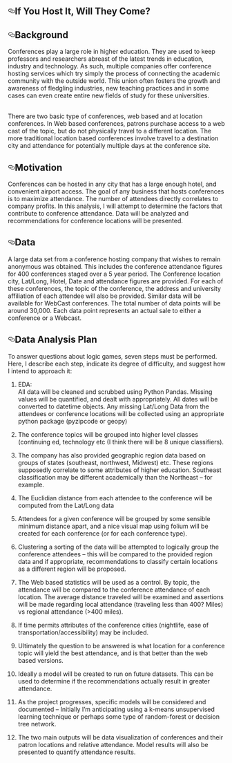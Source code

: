 <html>
  <div id="readme" class="readme blob instapaper_body">
    <article class="markdown-body entry-content" itemprop="text"><h1><a id="user-content-if-you-host-it-will-they-come" class="anchor" href="#if-you-host-it-will-they-come" aria-hidden="true"><svg aria-hidden="true" class="octicon octicon-link" height="16" version="1.1" viewBox="0 0 16 16" width="16"><path fill-rule="evenodd" d="M4 9h1v1H4c-1.5 0-3-1.69-3-3.5S2.55 3 4 3h4c1.45 0 3 1.69 3 3.5 0 1.41-.91 2.72-2 3.25V8.59c.58-.45 1-1.27 1-2.09C10 5.22 8.98 4 8 4H4c-.98 0-2 1.22-2 2.5S3 9 4 9zm9-3h-1v1h1c1 0 2 1.22 2 2.5S13.98 12 13 12H9c-.98 0-2-1.22-2-2.5 0-.83.42-1.64 1-2.09V6.25c-1.09.53-2 1.84-2 3.25C6 11.31 7.55 13 9 13h4c1.45 0 3-1.69 3-3.5S14.5 6 13 6z"></path></svg></a><strong>If You Host It, Will They Come?</strong></h1>
<h2><a id="user-content-objective" class="anchor" href="#objective" aria-hidden="true"><svg aria-hidden="true" class="octicon octicon-link" height="16" version="1.1" viewBox="0 0 16 16" width="16"><path fill-rule="evenodd" d="M4 9h1v1H4c-1.5 0-3-1.69-3-3.5S2.55 3 4 3h4c1.45 0 3 1.69 3 3.5 0 1.41-.91 2.72-2 3.25V8.59c.58-.45 1-1.27 1-2.09C10 5.22 8.98 4 8 4H4c-.98 0-2 1.22-2 2.5S3 9 4 9zm9-3h-1v1h1c1 0 2 1.22 2 2.5S13.98 12 13 12H9c-.98 0-2-1.22-2-2.5 0-.83.42-1.64 1-2.09V6.25c-1.09.53-2 1.84-2 3.25C6 11.31 7.55 13 9 13h4c1.45 0 3-1.69 3-3.5S14.5 6 13 6z"></path></svg></a>Background</h2>
<p>	Conferences play a large role in higher education.  They are used to keep professors and researchers abreast of the latest trends in education, industry and technology.  As such, multiple companies offer conference hosting services which try simply the process of connecting the academic community with the outside world.  This union often fosters the growth and awareness of fledgling industries, new teaching practices and in some cases can even create entire new fields of study for these universities.<br><br></p>
<p>There are two basic type of conferences, web based and at location conferences.  In Web based conferences, patrons purchase access to a web cast of the topic, but do not physically travel to a different location.  The more traditional location based conferences involve travel to a destination city and attendance for potentially multiple days at the conference site.</p>
<h2><a id="user-content-motivation" class="anchor" href="#motivation" aria-hidden="true"><svg aria-hidden="true" class="octicon octicon-link" height="16" version="1.1" viewBox="0 0 16 16" width="16"><path fill-rule="evenodd" d="M4 9h1v1H4c-1.5 0-3-1.69-3-3.5S2.55 3 4 3h4c1.45 0 3 1.69 3 3.5 0 1.41-.91 2.72-2 3.25V8.59c.58-.45 1-1.27 1-2.09C10 5.22 8.98 4 8 4H4c-.98 0-2 1.22-2 2.5S3 9 4 9zm9-3h-1v1h1c1 0 2 1.22 2 2.5S13.98 12 13 12H9c-.98 0-2-1.22-2-2.5 0-.83.42-1.64 1-2.09V6.25c-1.09.53-2 1.84-2 3.25C6 11.31 7.55 13 9 13h4c1.45 0 3-1.69 3-3.5S14.5 6 13 6z"></path></svg></a>Motivation</h2>
<p>Conferences can be hosted in any city that has a large enough hotel, and convenient airport access.  The goal of any business that hosts conferences is to maximize attendance. The number of attendees directly correlates to company profits.
In this analysis, I will attempt to determine the factors that contribute to conference attendance.  Data will be analyzed and recommendations for conference locations will be presented.</p>
<h2><a id="user-content-data" class="anchor" href="#data" aria-hidden="true"><svg aria-hidden="true" class="octicon octicon-link" height="16" version="1.1" viewBox="0 0 16 16" width="16"><path fill-rule="evenodd" d="M4 9h1v1H4c-1.5 0-3-1.69-3-3.5S2.55 3 4 3h4c1.45 0 3 1.69 3 3.5 0 1.41-.91 2.72-2 3.25V8.59c.58-.45 1-1.27 1-2.09C10 5.22 8.98 4 8 4H4c-.98 0-2 1.22-2 2.5S3 9 4 9zm9-3h-1v1h1c1 0 2 1.22 2 2.5S13.98 12 13 12H9c-.98 0-2-1.22-2-2.5 0-.83.42-1.64 1-2.09V6.25c-1.09.53-2 1.84-2 3.25C6 11.31 7.55 13 9 13h4c1.45 0 3-1.69 3-3.5S14.5 6 13 6z"></path></svg></a>Data</h2>
<p>	A large data set from a conference hosting company that wishes to remain anonymous was obtained.  This includes the conference attendance figures for 400 conferences staged over a 5 year period.  The Conference location city, Lat/Long, Hotel, Date and attendance figures are provided.  For each of these conferences, the topic of the conference, the address and university affiliation of each attendee will also be provided.   Similar data will be available for WebCast conferences.   The total number of data points will be around 30,000.   Each data point represents an actual sale to either a conference or a Webcast.</p>

<h2><a id="user-content-steps-of-the-challenge" class="anchor" href="#steps-of-the-challenge" aria-hidden="true"><svg aria-hidden="true" class="octicon octicon-link" height="16" version="1.1" viewBox="0 0 16 16" width="16"><path fill-rule="evenodd" d="M4 9h1v1H4c-1.5 0-3-1.69-3-3.5S2.55 3 4 3h4c1.45 0 3 1.69 3 3.5 0 1.41-.91 2.72-2 3.25V8.59c.58-.45 1-1.27 1-2.09C10 5.22 8.98 4 8 4H4c-.98 0-2 1.22-2 2.5S3 9 4 9zm9-3h-1v1h1c1 0 2 1.22 2 2.5S13.98 12 13 12H9c-.98 0-2-1.22-2-2.5 0-.83.42-1.64 1-2.09V6.25c-1.09.53-2 1.84-2 3.25C6 11.31 7.55 13 9 13h4c1.45 0 3-1.69 3-3.5S14.5 6 13 6z"></path></svg></a>Data Analysis Plan</h2>
<p>To answer questions about logic games, seven steps must be performed.  Here, I describe each step, indicate its degree of difficulty, and suggest how I intend to approach it:</p>
<ol>
<li>
<p>EDA:<br>
All data will be cleaned and scrubbed using Python Pandas.  Missing values will be quantified, and dealt with appropriately.   All dates will be converted to datetime objects.  Any missing Lat/Long Data from the attendees or conference locations will be collected using an appropriate python package (pyzipcode or geopy)</p>
</li>
<li>
<p>The conference topics will be grouped into higher level classes (continuing ed, technology etc (I think there will be 8 unique classifiers).</p>
</li>
<li>
<p>The company has also provided geographic region data based on groups of states (southeast, northwest, Midwest) etc.   These regions supposedly correlate to some attributes of higher education.  Southeast classification may be different academically than the Northeast – for example.</p>
</li>
<li>
<p>The Euclidian distance from each attendee to the conference will be computed from the Lat/Long data</p>
</li>
<li>
<p>Attendees for a given conference will be grouped by some sensible minimum distance apart, and a nice visual map using folium will be created for each conference  (or for each conference type).</p>
</li>
<li>
<p>Clustering a sorting of the data will be attempted to logically group the conference attendees – this will be compared to the provided region data and if appropriate, recommendations to classify certain locations as a different region will be proposed.</p>
</li>
<li>
<p>The Web based statistics will be used as a control.  By topic, the attendance will be compared to the conference attendance of each location.  The average distance traveled will be examined and assertions will be made regarding local attendance (traveling less than 400? Miles) vs regional attendance (>400 miles).</p>
</li>
<li>
<p>If time permits attributes of the conference cities (nightlife, ease of transportation/accessibility) may be included.</p>
</li>
<li>
<p>Ultimately the question to be answered is what location for a conference topic will yield the best attendance, and is that better than the web based versions.</p>
</li>
<li>
<p>Ideally a model will be created to run on future datasets.  This can be used to determine if the recommendations actually result in greater attendance.</p>
</li>
<li>
<p>As the project progresses, specific models will be considered and documented – Initially I’m anticipating using a k-means unsupervised learning technique or perhaps some type of random-forest or decision tree network.</p>
</li>
<li>   The two main outputs will be data visualization of conferences and their patron locations and relative attendance.  Model results will also be presented to quantify attendance results.</p>













</li>
</ol>

</html>
